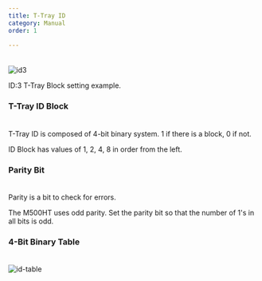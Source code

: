 ```yaml
---
title: T-Tray ID
category: Manual
order: 1

---
```


　  
![id3](https://user-images.githubusercontent.com/85915538/125268710-8b52cd80-e33a-11eb-9c22-0a9e738cb239.png)

ID:3 T-Tray Block setting example.


### T-Tray ID Block
　  
T-Tray ID is composed of 4-bit binary system. 1 if there is a block, 0 if not.

ID Block has values of 1, 2, 4, 8 in order from the left.


### Parity Bit
　  
Parity is a bit to check for errors.

The M500HT uses odd parity. Set the parity bit so that the number of 1's in all bits is odd.


### 4-Bit Binary Table
　  
![id-table](https://user-images.githubusercontent.com/85915538/125050261-6826e480-e0d4-11eb-8f9c-1b7dcdac0b10.png)
